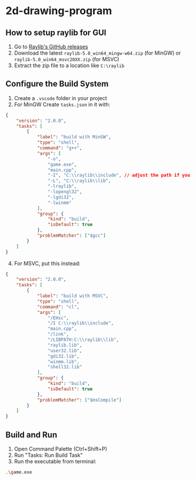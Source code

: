 # 2d-drawing-program

## How to setup raylib for GUI
1. Go to [Raylib's GitHub releases](https://github.com/raysan5/raylib/releases)
2. Download the latest `raylib-5.0_win64_mingw-w64.zip` (for MinGW) or `raylib-5.0_win64_msvc20XX.zip` (for MSVC)
3. Extract the zip file to a location like `C:\raylib`

## Configure the Build System
1. Create a `.vscode` folder in your project
2. For MinGW Create `tasks.json` in it with:
```json
{
    "version": "2.0.0",
    "tasks": [
        {
            "label": "build with MinGW",
            "type": "shell",
            "command": "g++",
            "args": [
                "-o",
                "game.exe",
                "main.cpp",
                "-I", "C:\\raylib\\include", // adjust the path if you didn't install it in C:\raylib
                "-L", "C:\\raylib\\lib",
                "-lraylib",
                "-lopengl32",
                "-lgdi32",
                "-lwinmm"
            ],
            "group": {
                "kind": "build",
                "isDefault": true
            },
            "problemMatcher": ["$gcc"]
        }
    ]
}
```
4. For MSVC, put this instead:
```json
{
    "version": "2.0.0",
    "tasks": [
        {
            "label": "build with MSVC",
            "type": "shell",
            "command": "cl",
            "args": [
                "/EHsc",
                "/I C:\\raylib\\include",
                "main.cpp",
                "/link",
                "/LIBPATH:C:\\raylib\\lib",
                "raylib.lib",
                "user32.lib",
                "gdi32.lib",
                "winmm.lib",
                "shell32.lib"
            ],
            "group": {
                "kind": "build",
                "isDefault": true
            },
            "problemMatcher": ["$msCompile"]
        }
    ]
}
```

## Build and Run
1. Open Command Palette (Ctrl+Shift+P)
2. Run "Tasks: Run Build Task"
3. Run the executable from terminal:
```bash
.\game.exe
```

